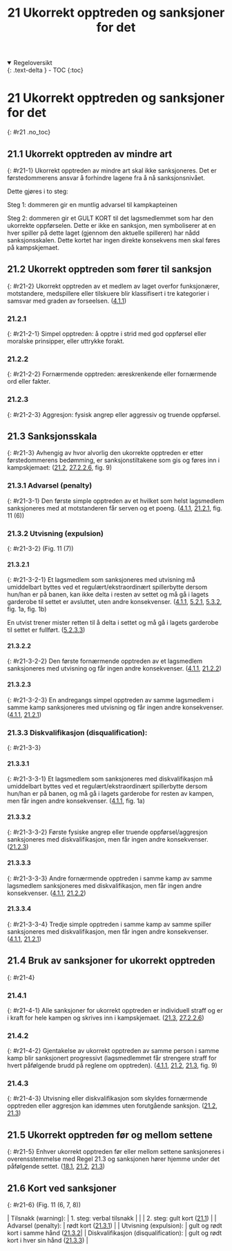 ﻿---
title: 21 Ukorrekt opptreden og sanksjoner for det
parent: Kapittel 7 - Opptreden
---
<details open markdown="block">
  <summary>
    Regeloversikt
  </summary>
  {: .text-delta }
- TOC
{:toc}
</details>

# 21 Ukorrekt opptreden og sanksjoner for det
{: #r21 .no_toc}

## 21.1 Ukorrekt opptreden av mindre art
{: #r21-1}
Ukorrekt opptreden av mindre art skal ikke sanksjoneres. Det er førstedommerens 
ansvar å forhindre lagene fra å nå sanksjonsnivået.

Dette gjøres i to steg:

Steg 1: dommeren gir en muntlig advarsel til kampkapteinen

Steg 2: dommeren gir et GULT KORT til det lagsmedlemmet som har den ukorrekte 
oppførselen. Dette er ikke en sanksjon, men symboliserer at en hver spiller på dette 
laget (gjennom den aktuelle spilleren) har nådd sanksjonsskalen. Dette kortet har ingen 
direkte konsekvens men skal føres på kampskjemaet. 


## 21.2 Ukorrekt opptreden som fører til sanksjon
{: #r21-2}
Ukorrekt opptreden av et medlem av laget overfor funksjonærer, motstandere, 
medspillere eller tilskuere blir klassifisert i tre kategorier i samsvar med graden av 
forseelsen.
([4.1.1](../para4/#r4-1-1))

### 21.2.1
{: #r21-2-1}
Simpel opptreden: å opptre i strid med god oppførsel eller moralske prinsipper, eller 
uttrykke forakt.

### 21.2.2 
{: #r21-2-2}
Fornærmende opptreden: æreskrenkende eller fornærmende ord eller fakter.

### 21.2.3
{: #r21-2-3}
Aggresjon: fysisk angrep eller aggressiv og truende oppførsel.

## 21.3 Sanksjonsskala
{: #r21-3}
Avhengig av hvor alvorlig den ukorrekte opptreden er etter førstedommerens 
bedømming, er sanksjonstiltakene som gis og føres inn i kampskjemaet: 
([21.2](#r21-2), [27.2.2.6](../para27/#r27-2-2-6), fig. 9)

### 21.3.1 Advarsel (penalty)
{: #r21-3-1}
Den første simple opptreden av et hvilket som helst lagsmedlem sanksjoneres med at 
motstanderen får serven og et poeng.
([4.1.1](../para4/#r4-1-1), [21.2.1](#r21-2-1), fig. 11 (6))

### 21.3.2 Utvisning (expulsion)
{: #r21-3-2}
(Fig. 11 (7))

#### 21.3.2.1
{: #r21-3-2-1}
Et lagsmedlem som sanksjoneres med utvisning må umiddelbart byttes ved et 
regulært/ekstraordinært spillerbytte dersom hun/han er på banen, kan ikke delta i resten 
av settet og må gå i lagets garderobe til settet er avsluttet, uten andre konsekvenser.
([4.1.1](../para4/#r4-1-1), [5.2.1](../para5/#r5-2-1), [5.3.2](../para5/#r5-3-2), fig. 1a, fig. 1b)

En utvist trener mister retten til å delta i settet og må gå i lagets garderobe
til settet er fullført.
([5.2.3.3](#r5.2.3.3))

#### 21.3.2.2
{: #r21-3-2-2}
Den første fornærmende opptreden av et lagsmedlem sanksjoneres med utvisning og får 
ingen andre konsekvenser.
([4.1.1](../para4/#r4-1-1), [21.2.2](#r21-2-2))

#### 21.3.2.3
{: #r21-3-2-3}
En andregangs simpel opptreden av samme lagsmedlem i samme kamp sanksjoneres 
med utvisning og får ingen andre konsekvenser.
([4.1.1](../para4/#r4-1-1), [21.2.1](#r21-2-1))

### 21.3.3 Diskvalifikasjon (disqualification):
{: #r21-3-3}

#### 21.3.3.1
{: #r21-3-3-1}
Et lagsmedlem som sanksjoneres med diskvalifikasjon må umiddelbart byttes ved et 
regulært/ekstraordinært spillerbytte dersom hun/han er på banen, og må gå i lagets 
garderobe for resten av kampen, men får ingen andre konsekvenser. 
([4.1.1](../para4/#r4-1-1), fig. 1a)

#### 21.3.3.2
{: #r21-3-3-2}
Første fysiske angrep eller truende oppførsel/aggresjon sanksjoneres med
diskvalifikasjon, men får ingen andre konsekvenser. 
([21.2.3](#r21-2-3))

#### 21.3.3.3
{: #r21-3-3-3}
Andre fornærmende opptreden i samme kamp av samme lagsmedlem sanksjoneres med 
diskvalifikasjon, men får ingen andre konsekvenser.
([4.1.1](../para4/#r4-1-1), [21.2.2](#r21-2-2))

#### 21.3.3.4
{: #r21-3-3-4}
Tredje simple opptreden i samme kamp av samme spiller sanksjoneres med 
diskvalifikasjon, men får ingen andre konsekvenser.
([4.1.1](../para4/#r4-1-1), [21.2.1](#r21-2-1))

## 21.4 Bruk av sanksjoner for ukorrekt opptreden
{: #r21-4}

### 21.4.1
{: #r21-4-1}
Alle sanksjoner for ukorrekt opptreden er individuell straff og er i kraft for hele kampen 
og skrives inn i kampskjemaet.
([21.3](#r21-3), [27.2.2.6](../para27/#r27-2-2-6))

### 21.4.2
{: #r21-4-2}
Gjentakelse av ukorrekt opptreden av samme person i samme kamp blir sanksjonert 
progressivt (lagsmedlemmet får strengere straff for hvert påfølgende brudd på reglene 
om opptreden).
([4.1.1](../para4/#r4-1-1), [21.2](#r21-2), [21.3](#r21-3), fig. 9)

### 21.4.3
{: #r21-4-3}
Utvisning eller diskvalifikasjon som skyldes fornærmende opptreden eller aggresjon kan 
idømmes uten forutgående sanksjon.
([21.2](#r21-2), [21.3](#r21-3))

## 21.5 Ukorrekt opptreden før og mellom settene
{: #r21-5}
Enhver ukorrekt opptreden før eller mellom settene sanksjoneres i overensstemmelse 
med Regel 21.3 og sanksjonen hører hjemme under det påfølgende settet.
([18.1](../para18/#r18-1), [21.2](#r21-2), [21.3](#r21-3))

## 21.6 Kort ved sanksjoner
{: #r21-6}
(Fig. 11 (6, 7, 8))

| Tilsnakk (warning):                  | 1. steg: verbal tilsnakk                               |
|                                      | 2. steg: gult kort                ([21.1](#r21-1))     |
| Advarsel (penalty):                  | rødt kort                         ([21.3.1](#r21-3-1)) |
| Utvisning (expulsion):               | gult og rødt kort i samme hånd    ([21.3.2](#r(21-3-2))|
| Diskvalifikasjon (disqualification): | gult og rødt kort i hver sin hånd ([21.3.3](#r21-3-3)) |
